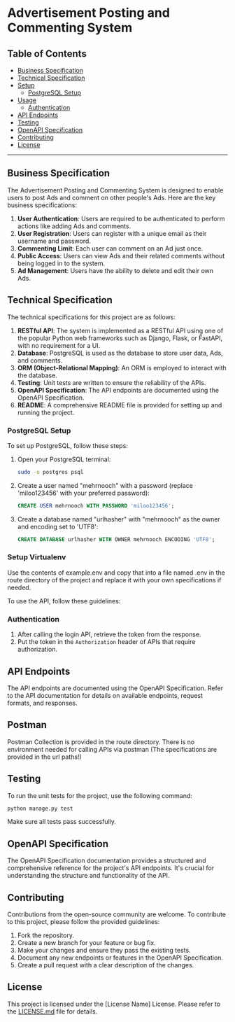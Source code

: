 # Advertisement Posting and Commenting System

## Table of Contents
- [Business Specification](#business-specification)
- [Technical Specification](#technical-specification)
- [Setup](#setup)
  - [PostgreSQL Setup](#postgresql-setup)
- [Usage](#usage)
  - [Authentication](#authentication)
- [API Endpoints](#api-endpoints)
- [Testing](#testing)
- [OpenAPI Specification](#openapi-specification)
- [Contributing](#contributing)
- [License](#license)

---

## Business Specification

The Advertisement Posting and Commenting System is designed to enable users to post Ads and comment on other people's Ads. Here are the key business specifications:

1. **User Authentication**: Users are required to be authenticated to perform actions like adding Ads and comments.
2. **User Registration**: Users can register with a unique email as their username and password.
3. **Commenting Limit**: Each user can comment on an Ad just once.
4. **Public Access**: Users can view Ads and their related comments without being logged in to the system.
5. **Ad Management**: Users have the ability to delete and edit their own Ads.

## Technical Specification

The technical specifications for this project are as follows:

1. **RESTful API**: The system is implemented as a RESTful API using one of the popular Python web frameworks such as Django, Flask, or FastAPI, with no requirement for a UI.
2. **Database**: PostgreSQL is used as the database to store user data, Ads, and comments.
3. **ORM (Object-Relational Mapping)**: An ORM is employed to interact with the database.
4. **Testing**: Unit tests are written to ensure the reliability of the APIs.
5. **OpenAPI Specification**: The API endpoints are documented using the OpenAPI Specification.
6. **README**: A comprehensive README file is provided for setting up and running the project.

### PostgreSQL Setup

To set up PostgreSQL, follow these steps:

1. Open your PostgreSQL terminal:

   ```bash
   sudo -u postgres psql
   ```

2. Create a user named "mehrnooch" with a password (replace 'miloo123456' with your preferred password):

   ```sql
   CREATE USER mehrnooch WITH PASSWORD 'miloo123456';
   ```

3. Create a database named "urlhasher" with "mehrnooch" as the owner and encoding set to 'UTF8':

   ```sql
   CREATE DATABASE urlhasher WITH OWNER mehrnooch ENCODING 'UTF8';
   ```
### Setup Virtualenv
Use the contents of example.env and copy that into a file named .env in the route directory of the project and replace 
it with your own specifications if needed. 

To use the API, follow these guidelines:

### Authentication

1. After calling the login API, retrieve the token from the response.
2. Put the token in the `Authorization` header of APIs that require authorization.

## API Endpoints

The API endpoints are documented using the OpenAPI Specification. Refer to the API documentation for details on available endpoints, request formats, and responses.

## Postman
Postman Collection is provided in the route directory. There is no environment needed for calling APIs via postman 
(The specifications are provided in the url paths!)



## Testing

To run the unit tests for the project, use the following command:

```bash
python manage.py test
```

Make sure all tests pass successfully.

## OpenAPI Specification

The OpenAPI Specification documentation provides a structured and comprehensive reference for the project's API endpoints. It's crucial for understanding the structure and functionality of the API.

## Contributing

Contributions from the open-source community are welcome. To contribute to this project, please follow the provided guidelines:

1. Fork the repository.
2. Create a new branch for your feature or bug fix.
3. Make your changes and ensure they pass the existing tests.
4. Document any new endpoints or features in the OpenAPI Specification.
5. Create a pull request with a clear description of the changes.

## License

This project is licensed under the [License Name] License. Please refer to the [LICENSE.md](LICENSE.md) file for details.